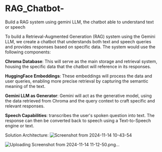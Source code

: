 # RAG_Chatbot-
Build a RAG system using gemini LLM, the chatbot able to understand text or speech 

To build a Retrieval-Augmented Generation (RAG) system using the Gemini LLM, we create a chatbot that understands both text and speech queries and provides responses based on specific data. The system would use the following components:

**Chroma Database**: This will serve as the main storage and retrieval system, housing the specific data that the chatbot will reference in its responses.

**HuggingFace Embeddings**: These embeddings will process the data and user queries, enabling more precise retrieval by capturing the semantic meaning of the text.

**Gemini LLM as Generator**: Gemini will act as the generative model, using the data retrieved from Chroma and the query context to craft specific and relevant responses.

**Speech Capabilities**: transcribes the user's spoken question into text. The response can then be converted back to speech using a Text-to-Speech engine or text.


Solution Architecture:
![Screenshot from 2024-11-14 10-43-54](https://github.com/user-attachments/assets/28a3352e-6c4f-421b-a3cd-709bc8a53d9b)

![Uploading Screenshot from 2024-11-14 11-12-50.png…]()

